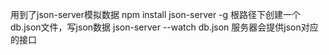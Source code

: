 用到了json-server模拟数据
npm install json-server -g
根路径下创建一个db.json文件，写json数据
json-server --watch db.json
服务器会提供json对应的接口
